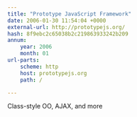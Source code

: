 ```yaml
---
title: "Prototype JavaScript Framework"
date: 2006-01-30 11:54:04 +0000
external-url: http://prototypejs.org/
hash: 8f9ebc2c65038b2c219863933242b209
annum:
    year: 2006
    month: 01
url-parts:
    scheme: http
    host: prototypejs.org
    path: /

---
```


Class-style OO, AJAX, and more
